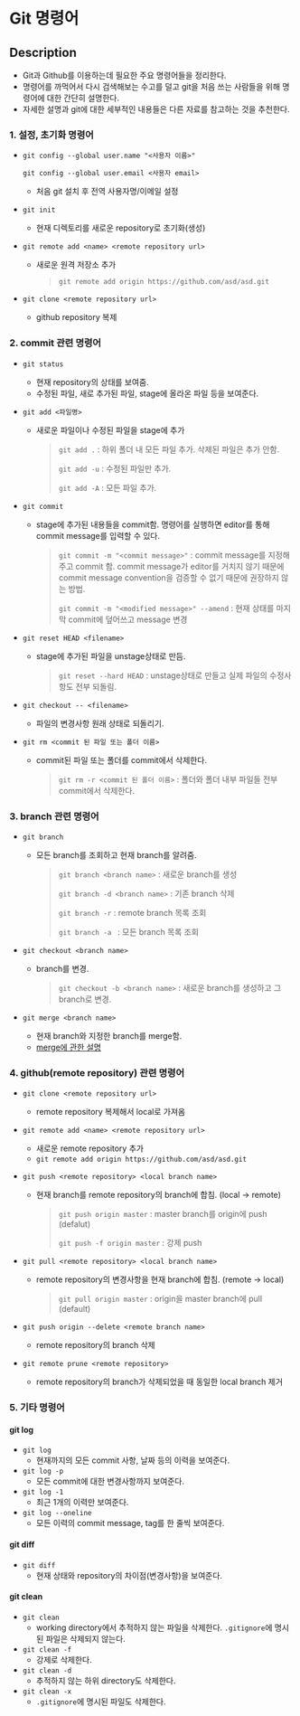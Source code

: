 # Git 명령어

## Description

- Git과 Github를 이용하는데 필요한 주요 명령어들을 정리한다. 
- 명령어를 까먹어서 다시 검색해보는 수고를 덜고 git을 처음 쓰는 사람들을 위해 명령어에 대한 간단히 설명한다. 
- 자세한 설명과 git에 대한 세부적인 내용들은 다른 자료를 참고하는 것을 추천한다.



### 1. 설정, 초기화 명령어

- `git config --global user.name "<사용자 이름>"`

  `git config --global user.email <사용자 email>` 

  - 처음 git 설치 후 전역 사용자명/이메일 설정

- `git init` 

  - 현재 디렉토리를 새로운 repository로 초기화(생성)

- `git remote add <name> <remote repository url>` 

  - 새로운 원격 저장소 추가

    > `git remote add origin https://github.com/asd/asd.git`

- `git clone <remote repository url>` 

  - github repository 복제

    

### 2. commit 관련 명령어

- `git status` 
  - 현재 repository의 상태를 보여줌.
  - 수정된 파일, 새로 추가된 파일, stage에 올라온 파일 등을 보여준다.

- `git add <파일명>` 

  - 새로운 파일이나 수정된 파일을 stage에 추가

    > `git add .` : 하위 폴더 내 모든 파일 추가. 삭제된 파일은 추가 안함.
    >
    > `git add -u` : 수정된 파일만 추가.
    >
    > `git add -A` : 모든 파일 추가.

- `git commit`

  - stage에 추가된 내용들을 commit함. 명령어를 실행하면 editor를 통해 commit message를 입력할 수 있다.

    > `git commit -m "<commit message>"` : commit message를 지정해주고 commit 함. commit message가 editor를 거치지 않기 때문에 commit message convention을 검증할 수 없기 때문에 권장하지 않는 방법.
    >
    > `git commit -m "<modified message>" --amend` : 현재 상태를 마지막 commit에 덮어쓰고 message 변경 

- `git reset HEAD <filename>` 

  - stage에 추가된 파일을 unstage상태로 만듬.

    > `git reset --hard HEAD` : unstage상태로 만들고 실제 파일의 수정사항도 전부 되돌림.

- `git checkout -- <filename>` 

  - 파일의 변경사항 원래 상태로 되돌리기.

- `git rm <commit 된 파일 또는 폴더 이름>` 

  - commit된 파일 또는 폴더를 commit에서 삭제한다.

    > `git rm -r <commit 된 폴더 이름>` : 폴더와 폴더 내부 파일들 전부 commit에서 삭제한다.



### 3. branch 관련 명령어

- `git branch`

  - 모든 branch를 조회하고 현재 branch를 알려줌.

    > `git branch <branch name>` : 새로운 branch를 생성
    >
    > `git branch -d <branch name>` : 기존 branch 삭제
    >
    > `git branch -r` : remote branch 목록 조회
    >
    > `git branch -a ` : 모든 branch 목록 조회

- `git checkout <branch name>`

  - branch를 변경.

    > `git checkout -b <branch name>` : 새로운 branch를 생성하고 그 branch로 변경.

- `git merge <branch name>` 

  - 현재 branch와 지정한 branch를 merge함.
  - [merge에 관한 설명](https://git-scm.com/book/ko/v1/Git-%EB%B8%8C%EB%9E%9C%EC%B9%98-%EB%B8%8C%EB%9E%9C%EC%B9%98%EC%99%80-Merge%EC%9D%98-%EA%B8%B0%EC%B4%88)



### 4. github(remote repository) 관련 명령어

- `git clone <remote repository url>` 

  - remote repository 복제해서 local로 가져옴

- `git remote add <name> <remote repository url>`

  - 새로운 remote repository 추가
  - `git remote add origin https://github.com/asd/asd.git`

- `git push <remote repository> <local branch name>` 

  - 현재 branch를 remote repository의 branch에 합침. (local -> remote)

    > `git push origin master` : master branch를 origin에 push (defalut)
    >
    > `git push -f origin master` : 강제 push

- `git pull <remote repository> <local branch name>` 

  - remote repository의 변경사항을 현재 branch에 합침. (remote -> local)

    > `git pull origin master` : origin을 master branch에 pull (default)

- `git push origin --delete <remote branch name>` 

  - remote repository의 branch 삭제

- `git remote prune <remote repository>` 

  - remote repository의 branch가 삭제되었을 때 동일한 local branch 제거



### 5. 기타 명령어

#### git log

- `git log` 
  - 현재까지의 모든 commit 사항,  날짜 등의 이력을 보여준다.
- `git log -p` 
  - 모든 commit에 대한 변경사항까지 보여준다.
- `git log -1` 
  - 최근 1개의 이력만 보여준다.
- `git log --oneline` 
  - 모든 이력의 commit message, tag를 한 줄씩 보여준다.

#### git diff

- `git diff`
  - 현재 상태와 repository의 차이점(변경사항)을 보여준다.

#### git clean

- `git clean`
  - working directory에서 추적하지 않는 파일을 삭제한다. `.gitignore`에 명시된 파일은 삭제되지 않는다.
- `git clean -f`
  - 강제로 삭제한다.
- `git clean -d`
  - 추적하지 않는 하위 directory도 삭제한다.
- `git clean -x`
  - `.gitignore`에 명시된 파일도 삭제한다.